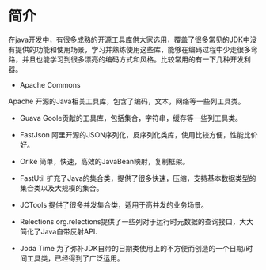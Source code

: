 # 简介
在java开发中，有很多成熟的开源工具库供大家选用，覆盖了很多常见的JDK中没有提供的功能和使用场景，学习并熟练使用这些库，能够在编码过程中少走很多弯路，并且也能学习到很多漂亮的编码方式和风格。比较常用的有一下几种开发利器。

+ Apache Commons

Apache 开源的Java相关工具库，包含了编码，文本，网络等一些列工具类。

+ Guava
Goole贡献的工具库，包括集合，字符串，缓存等一些列工具类。


+ FastJson
阿里开源的JSON序列化，反序列化类库，使用比较方便，性能比价好。

+ Orike
简单，快速，高效的JavaBean映射，复制框架。

+ FastUtil
扩充了Java的集合类，提供了很多快速，压缩，支持基本数据类型的集合类以及大规模的集合。

+ JCTools
提供了很多并发集合类，适用于高并发的业务场景。

+ Relections
org.relections提供了一些列对于运行时元数据的查询接口，大大简化了Java自带反射API.

+ Joda Time
为了弥补JDK自带的日期类使用上的不方便而创造的一个日期/时间工具类，已经得到了广泛运用。
